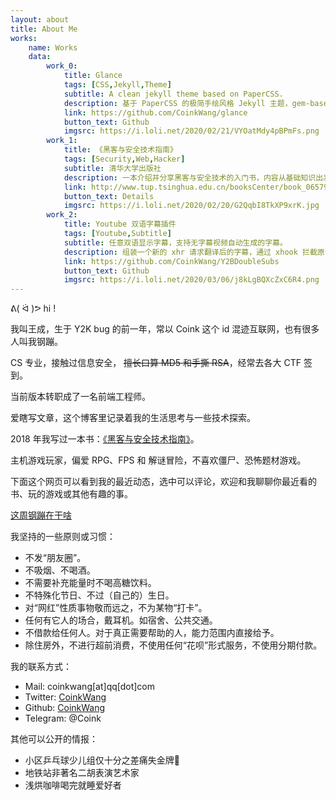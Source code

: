 ```yaml
---
layout: about
title: About Me
works: 
    name: Works
    data:
        work_0: 
            title: Glance
            tags: [CSS,Jekyll,Theme]
            subtitle: A clean jekyll theme based on PaperCSS.
            description: 基于 PaperCSS 的极简手绘风格 Jekyll 主题，gem-based 发布。
            link: https://github.com/CoinkWang/glance
            button_text: Github
            imgsrc: https://i.loli.net/2020/02/21/VYOatMdy4pBPmFs.png
        work_1: 
            title: 《黑客与安全技术指南》
            tags: [Security,Web,Hacker]
            subtitle: 清华大学出版社
            description: 一本介绍并分享黑客与安全技术的入门书，内容从基础知识出发，通过相关实例为读者剖析计算机安全领域的各种技巧。
            link: http://www.tup.tsinghua.edu.cn/booksCenter/book_06579101.html
            button_text: Details
            imgsrc: https://i.loli.net/2020/02/20/G2QqbI8TkXP9xrK.jpg
        work_2: 
            title: Youtube 双语字幕插件
            tags: [Youtube,Subtitle]
            subtitle: 任意双语显示字幕，支持无字幕视频自动生成的字幕。
            description: 组装一个新的 xhr 请求翻译后的字幕，通过 xhook 拦截原请求，将新请求（翻译文字）和原请求（源字幕）中的文字部分进行合并。
            link: https://github.com/CoinkWang/Y2BDoubleSubs
            button_text: Github
            imgsrc: https://i.loli.net/2020/03/06/j8kLgBQXcZxC6R4.png
---
```



 ᕕ( ᐛ )ᕗ hi !

我叫王成，生于 Y2K bug 的前一年，常以 Coink 这个 id 混迹互联网，也有很多人叫我钢蹦。

CS 专业，接触过信息安全， ~~擅长口算 MD5 和手撕 RSA~~，经常去各大 CTF 签到。

当前版本转职成了一名前端工程师。

爱瞎写文章，这个博客里记录着我的生活思考与一些技术探索。

2018 年我写过一本书：[《黑客与安全技术指南》](http://www.tup.tsinghua.edu.cn/booksCenter/book_06579101.html)。

主机游戏玩家，偏爱 RPG、FPS 和 解谜冒险，不喜欢僵尸、恐怖题材游戏。

下面这个网页可以看到我的最近动态，选中可以评论，欢迎和我聊聊你最近看的书、玩的游戏或其他有趣的事。

[这周钢蹦在干啥](https://www.notion.so/coinkwang/7b651687bd1b488da85faad63d9dc005)



我坚持的一些原则或习惯：

- 不发“朋友圈”。
- 不吸烟、不喝酒。
- 不需要补充能量时不喝高糖饮料。
- 不特殊化节日、不过（自己的）生日。
- 对“网红”性质事物敬而远之，不为某物“打卡”。
- 任何有它人的场合，戴耳机。如宿舍、公共交通。
- 不借款给任何人。对于真正需要帮助的人，能力范围内直接给予。
- 除住房外，不进行超前消费，不使用任何“花呗”形式服务，不使用分期付款。



我的联系方式：
- Mail: coinkwang[at]qq[dot]com
- Twitter: [CoinkWang](https://twitter.com/CoinkWang)
- Github: [CoinkWang](https://github.com/CoinkWang)
- Telegram: @Coink



其他可以公开的情报：
 - 小区乒乓球少儿组仅十分之差痛失金牌🏅
 - 地铁站非著名二胡表演艺术家
 - 浅烘咖啡喝完就睡爱好者


